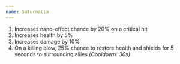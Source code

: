 ```yaml
---
name: Saturnalia
---
```


1. Increases nano-effect chance by 20% on a critical hit
2. Increases health by 5%
3. Increases damage by 10%
4. On a killing blow, 25% chance to restore health and shields for 5 seconds to surrounding allies *(Cooldown: 30s)*
